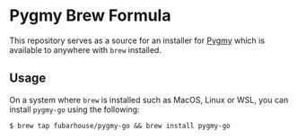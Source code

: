 # Pygmy Brew Formula

This repository serves as a source for an installer for [Pygmy](https://github.com/fubarhouse/pygmy-go) which is available to anywhere with `brew` installed.

## Usage

On a system where `brew` is installed such as MacOS, Linux or WSL, you can install `pygmy-go` using the following:
```shell script
$ brew tap fubarhouse/pygmy-go && brew install pygmy-go
```
